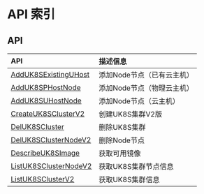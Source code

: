 # API 索引

## API

| API | 描述信息 |
|:---|:---|
|[AddUK8SExistingUHost](api/uk8s-api/add_uk_8s_existing_uhost)|添加Node节点（已有云主机）|
|[AddUK8SPHostNode](api/uk8s-api/add_uk_8s_phost_node)|添加Node节点（物理云主机）|
|[AddUK8SUHostNode](api/uk8s-api/add_uk_8s_uhost_node)|添加Node节点（云主机）|
|[CreateUK8SClusterV2](api/uk8s-api/create_uk_8s_cluster_v2)|创建UK8S集群V2版|
|[DelUK8SCluster](api/uk8s-api/del_uk_8s_cluster)|删除UK8S集群|
|[DelUK8SClusterNodeV2](api/uk8s-api/del_uk_8s_cluster_node_v2)|删除Node节点|
|[DescribeUK8SImage](api/uk8s-api/describe_uk_8s_image)|获取可用镜像|
|[ListUK8SClusterNodeV2](api/uk8s-api/list_uk_8s_cluster_node_v2)|获取UK8S集群节点信息|
|[ListUK8SClusterV2](api/uk8s-api/list_uk_8s_cluster_v2)|获取UK8S集群信息|
